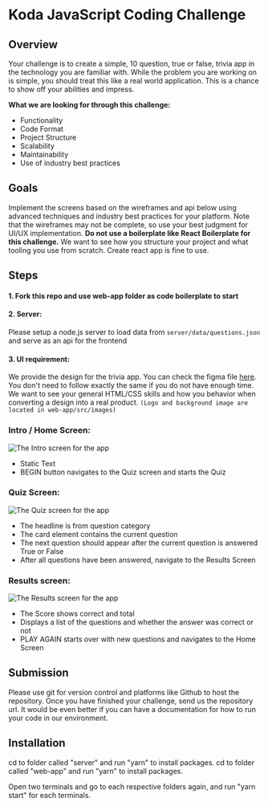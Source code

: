# Koda JavaScript Coding Challenge

## Overview

Your challenge is to create a simple, 10 question, true or false, trivia app in the technology you are familiar with. While the problem you are working on is simple, you should treat this like a real world application. This is a chance to show off your abilities and impress.

**What we are looking for through this challenge:**

- Functionality
- Code Format
- Project Structure
- Scalability
- Maintainability
- Use of industry best practices

## Goals

Implement the screens based on the wireframes and api below using advanced techniques and industry best practices for your platform. Note that the wireframes may not be complete, so use your best judgment for UI/UX implementation. **Do not use a boilerplate like React Boilerplate for this challenge.** We want to see how you structure your project and what tooling you use from scratch. Create react app is fine to use.

## Steps

#### 1. Fork this repo and use web-app folder as code boilerplate to start
#### 2. Server:
Please setup a node.js server to load data from `server/data/questions.json` and serve as an api for the frontend

#### 3. UI requirement:
We provide the design for the trivia app. You can check the figma file [here](https://www.figma.com/file/jv7BCh5IYu6xovF6zHy8Ab/Koda-React-Coding-Test?node-id=0%3A1). You don't need to follow exactly the same if you do not have enough time. We want to see your general HTML/CSS skills and how you behavior when converting a design into a real product. `(Logo and background image are located in web-app/src/images)`

### Intro / Home Screen:

![The Intro screen for the app](screenshots/intro.png "The Intro screen for the app")

- Static Text
- BEGIN button navigates to the Quiz screen and starts the Quiz

### Quiz Screen:

![The Quiz screen for the app](screenshots/quiz-detail.png "The Quiz screen for the app")

- The headline is from question category
- The card element contains the current question
- The next question should appear after the current question is answered True or False
- After all questions have been answered, navigate to the Results Screen

### Results screen:

![The Results screen for the app](screenshots/result.png "The Results screen for the app")

- The Score shows correct and total
- Displays a list of the questions and whether the answer was correct or not
- PLAY AGAIN starts over with new questions and navigates to the Home Screen

## Submission

Please use git for version control and platforms like Github to host the repository. Once you have finished your challenge, send us the repository url. It would be even better if you can have a documentation for how to run your code in our environment.

## Installation

cd to folder called "server" and run "yarn" to install packages.
cd to folder called "web-app" and run "yarn" to install packages.

Open two terminals and go to each respective folders again, and run "yarn start" for each terminals.
